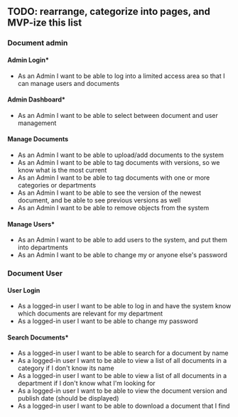 ## TODO: rearrange, categorize into pages, and MVP-ize this list


### Document admin

#### Admin Login*
* As an Admin I want to be able to log into a limited access area so that I can manage users and documents

#### Admin Dashboard*
* As an Admin I want to be able to select between document and user management

#### Manage Documents
* As an Admin I want to be able to upload/add documents to the system
* As an Admin I want to be able to tag documents with versions, so we know what is the most current
* As an Admin I want to be able to tag documents with one or more categories or departments
* As an Admin I want to be able to see the version of the newest document, and be able to see previous versions as well
* As an Admin I want to be able to remove objects from the system

#### Manage Users*
* As an Admin I want to be able to add users to the system, and put them into departments
* As an Admin I want to be able to change my or anyone else's password


### Document User

#### User Login
* As a logged-in user I want to be able to log in and have the system know which documents are relevant for my department
* As a logged-in user I want to be able to change my password

#### Search Documents*
* As a logged-in user I want to be able to search for a document by name
* As a logged-in user I want to be able to view a list of all documents in a category if I don't know its name 
* As a logged-in user I want to be able to view a list of all documents in a department if I don't know what I'm looking for
* As a logged-in user I want to be able to view the document version and publish date (should be displayed)
* As a logged-in user I want to be able to download a document that I find


